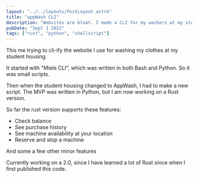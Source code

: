 ```yaml
---
layout: "../../layouts/PostLayout.astro"
title: "appWash CLI"
description: "Websites are bloat. I made a CLI for my washers at my student housing."
pubDate: "Sept 1 2022"
tags: ["rust", "python", "shellscript"]
---
```


This me trying to cli-ify the website I use for washing my clothes at my student housing.

It started with "Miele CLI", which was written in both Bash and Python. So it was small scripts.

Then when the student housing changed to AppWash, I had to make a new script. The MVP was written in Python, but I am now working on a Rust version.

So far the rust version supports these features:

- Check balance
- See purchase history
- See machine availability at your location
- Reserve and stop a machine

And some a few other minor features

Currently working on a 2.0, since I have learned a lot of Rust since when I first published this code.
